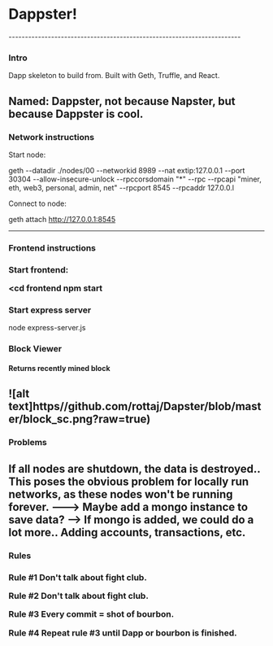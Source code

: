<h1>Dappster!</h1>
-----------------------------------------------------------------------
<h3>Intro</h3>
Dapp skeleton to build from.
Built with Geth, Truffle, and React.

Named: Dappster, not because Napster, but because Dappster is cool.
------------------------------------------------------------------------
<h3>Network instructions </h3>
Start node: 

geth --datadir ./nodes/00 --networkid 8989 --nat extip:127.0.0.1 --port 30304 --allow-insecure-unlock --rpccorsdomain "*" --rpc --rpcapi "miner, eth, web3, personal, admin, net" --rpcport 8545 --rpcaddr 127.0.0.l

Connect to node: 

geth attach http://127.0.0.1:8545

------------------------------------------------------------------------
<h3> Frontend instructions <h3>
Start frontend:

<cd frontend
npm start

<h3> Start express server </h3>

node express-server.js

<h3> Block Viewer </h3>
<h4> Returns recently mined block </h4>

![alt text]https//github.com/rottaj/Dapster/blob/master/block_sc.png?raw=true)
-------------------------------------------------------------------------------------------------------------------------------------------
<h3> Problems </h3>

If all nodes are shutdown, the data is destroyed.. This poses the obvious problem for locally run networks, as these nodes won't be running forever.
---> Maybe add a mongo instance to save data?
    --> If mongo is added, we could do a lot more.. Adding accounts, transactions, etc.
-------------------------------------------------------------------------------------------------------------------------------------------
<h3>Rules <h3>
<p>
Rule #1 Don't talk about fight club.

Rule #2 Don't talk about fight club.

Rule #3 Every commit = shot of bourbon.

Rule #4 Repeat rule #3 until Dapp or bourbon is finished.
</p>


